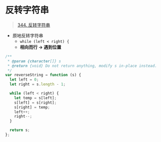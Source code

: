 
# 反转字符串


>  [344. 反转字符串](https://leetcode.cn/problems/reverse-string/)


- 原地反转字符串
	- `while (left < right) {`
	- **相向而行 →  遇到位置**

```javascript
/**
 * @param {character[]} s
 * @return {void} Do not return anything, modify s in-place instead.
 */
var reverseString = function (s) {
  let left = 0;
  let right = s.length - 1;

  while (left < right) {
    let temp = s[left];
    s[left] = s[right];
    s[right] = temp;
    left++;
    right--;
  }

  return s;
};

```